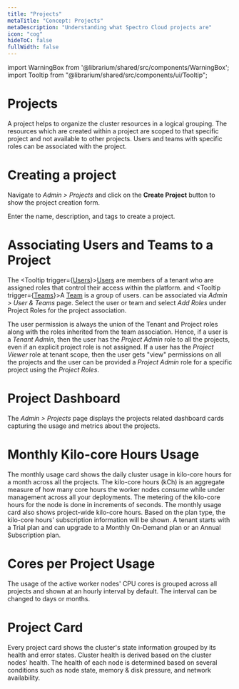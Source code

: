 ```yaml
---
title: "Projects"
metaTitle: "Concept: Projects"
metaDescription: "Understanding what Spectro Cloud projects are"
icon: "cog"
hideToC: false
fullWidth: false
---
```


import WarningBox from '@librarium/shared/src/components/WarningBox';
import Tooltip from "@librarium/shared/src/components/ui/Tooltip";

# Projects

A project helps to organize the cluster resources in a logical grouping. The resources which are created within a project are scoped to that specific project and not available to other projects. Users and teams with specific roles can be associated with the project.

# Creating a project

Navigate to *Admin > Projects* and click on the **Create Project** button to show the project creation form.

Enter the name, description, and tags to create a project.

# Associating Users and Teams to a Project

The <Tooltip trigger={<u>Users</u>}><a href="/glossary-all/#users">Users</a> are members of a tenant who are assigned roles that control their access within the platform.</Tooltip> and <Tooltip trigger={<u>Teams</u>}>A <a href="/glossary-all/#team">Team</a> is a group of users.</Tooltip> can be associated via *Admin > User & Teams* page. Select the user or team and select *Add Roles* under Project Roles for the project association.

The user permission is always the union of the Tenant and Project roles along with the roles inherited from the team association. Hence, if a user is a *Tenant Admin*, then the user has the *Project Admin* role to all the projects, even if an explicit project role is not assigned. If a user has the *Project Viewer* role at tenant scope, then the user gets "view" permissions on all the projects and the user can be provided a *Project Admin* role for a specific project using the *Project Roles*.

# Project Dashboard

The *Admin > Projects* page displays the projects related dashboard cards capturing the usage and metrics about the projects.

# Monthly Kilo-core Hours Usage

The monthly usage card shows the daily cluster usage in kilo-core hours for a month across all the projects.  The kilo-core hours (kCh) is an aggregate measure of how many core hours the worker nodes consume while under management across all your deployments. The metering of the kilo-core hours for the node is done in increments of seconds. The monthly usage card also shows project-wide kilo-core hours. Based on the plan type, the kilo-core hours' subscription information will be shown. A tenant starts with a Trial plan and can upgrade to a Monthly On-Demand plan or an Annual Subscription plan.

# Cores per Project Usage

The usage of the active worker nodes' CPU cores is grouped across all projects and shown at an hourly interval by default. The interval can be changed to days or months.

# Project Card

Every project card shows the cluster's state information grouped by its health and error states. Cluster health is derived based on the cluster nodes' health. The health of each node is determined based on several conditions such as node state, memory & disk pressure, and network availability.
